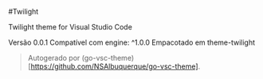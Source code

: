 #Twilight

Twilight theme for Visual Studio Code

Versão 0.0.1
Compatível com engine: ^1.0.0
Empacotado em theme-twilight

> Autogerado por (go-vsc-theme)[https://github.com/NSAlbuquerque/go-vsc-theme].